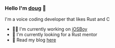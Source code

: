 ### Hello I'm <a href="https://dougrudolph.com">doug</a> 👋

I'm a voice coding developer that likes Rust and C 

- 👨‍🔬 I'm currently working on <a href="https://github.com/11/iosboy">iOSBoy</a>
- 😬 I'm currently looking for a Rust mentor 
- 📖 Read my blog <a href="https://dougrudolph.com">here</a>
